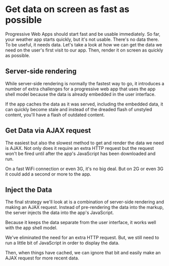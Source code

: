 # Get data on screen as fast as possible

Progressive Web Apps should start fast and be usable immediately. So far, your weather app starts quickly, but it's not usable. There's no data there. To be useful, it needs data. Let's take a look at how we can get the data we need on the user's first visit to our app. Then, render it on screen as quickly as possible.

## Server-side rendering

While server-side rendering is normally the fastest way to go, it introduces a number of extra challenges for a progressive web app that uses the app shell model because the data is already embedded in the user interface.

If the app caches the data as it was served, including the embedded data, it can quickly become stale and instead of the dreaded flash of unstyled content, you'll have a flash of outdated content.

## Get Data via AJAX request

The easiest but also the slowest method to get and render the data we need is AJAX. Not only does it require an extra HTTP request but the request won't be fired until after the app's JavaScript has been downloaded and run.

On a fast WiFi connection or even 3G, it's no big deal. But on 2G or even 3G it could add a second or more to the app.

## Inject the Data

The final strategy we'll look at is a combination of server-side rendering and making an AJAX request. Instead of pre-rendering the data into the markup, the server injects the data into the app's JavaScript.

Because it keeps the data separate from the user interface, it works well with the app shell model.

We've eliminated the need for an extra HTTP request. But, we still need to run a little bit of JavaScript in order to display the data.

Then, when things have cached, we can ignore that bit and easily make an AJAX request for more recent data.
